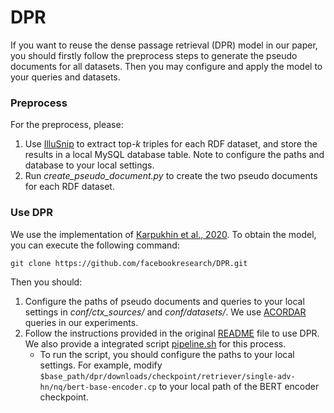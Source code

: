 # DPR

If you want to reuse the dense passage retrieval (DPR) model in our paper, you should firstly follow the preprocess steps to generate the pseudo documents for all datasets. Then you may configure and apply the model to your queries and datasets. 

### Preprocess

For the preprocess, please: 

1. Use [IlluSnip](https://github.com/nju-websoft/BANDAR) to extract top-$k$ triples for each RDF dataset, and store the results in a local MySQL database table. Note to configure the paths and database to your local settings. 
2. Run *create_pseudo_document.py* to create the two pseudo documents for each RDF dataset. 

### Use DPR

We use the implementation of [Karpukhin et al., 2020](https://github.com/facebookresearch/DPR). To obtain the model, you can execute the following command:

```
git clone https://github.com/facebookresearch/DPR.git
```

Then you should: 

1. Configure the paths of pseudo documents and queries to your local settings in *conf/ctx_sources/* and *conf/datasets/*. We use [ACORDAR](https://github.com/nju-websoft/ACORDAR) queries in our experiments.
2. Follow the instructions provided in the original [README](https://github.com/facebookresearch/DPR/blob/main/README.md) file to use DPR. We also provide a integrated script [pipeline.sh]() for this process. 
   - To run the script, you should configure the paths to your local settings. For example, modify `$base_path/dpr/downloads/checkpoint/retriever/single-adv-hn/nq/bert-base-encoder.cp` to your local path of the BERT encoder checkpoint. 


